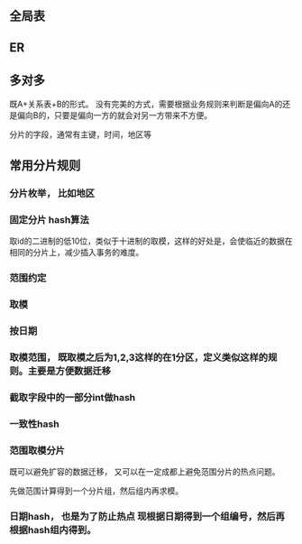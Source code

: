 ## 全局表

## ER

## 多对多
既A+关系表+B的形式。
没有完美的方式，需要根据业务规则来判断是偏向A的还是偏向B的，只要是偏向一方的就会对另一方带来不方便。

分片的字段，通常有主键，时间，地区等

## 常用分片规则
### 分片枚举， 比如地区
### 固定分片 hash算法
取id的二进制的低10位，类似于十进制的取模，这样的好处是，会使临近的数据在相同的分片上，减少插入事务的难度。

### 范围约定
###  取模
###  按日期
### 取模范围，  既取模之后为1,2,3这样的在1分区，定义类似这样的规则。主要是方便数据迁移
### 截取字段中的一部分int做hash
### 一致性hash
### 范围取模分片
既可以避免扩容的数据迁移， 又可以在一定成都上避免范围分片的热点问题。

先做范围计算得到一个分片组，然后组内再求模。
### 日期hash， 也是为了防止热点  现根据日期得到一个组编号，然后再根据hash组内得到。


